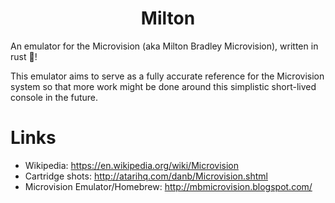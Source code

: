 <div align="center">

# Milton

</div>

An emulator for the Microvision (aka Milton Bradley Microvision), written in rust 🦀!

This emulator aims to serve as a fully accurate reference for the Microvision system so that more work might be done around this simplistic short-lived console in the future.

# Links

- Wikipedia: <https://en.wikipedia.org/wiki/Microvision>
- Cartridge shots: <http://atarihq.com/danb/Microvision.shtml>
- Microvision Emulator/Homebrew: <http://mbmicrovision.blogspot.com/>